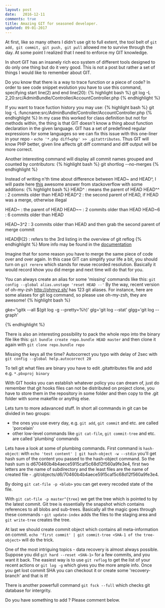 ```yaml
---
layout: post
date:   2016-12-11
comments: true
title: Amazing GIT for seasoned developer.
updated: 09-01-2017
---
```


At first, like so many others I didn't use git to full extent, the tool belt of `git add, git commit, git push, git pull` 
allowed me to survive through the day. At some point I realized that I need to enforce my GIT knowledge.

In short GIT has an insanely rich eco system of different tools designed to do only one thing but do it very good.
This is not a post but rather a set of things I would like to remember about GIT.

Do you know that there is a way to trace function or a piece of code?
In order to see code snippet evolution you have to use this command, specifying start line(2) and end line(20):
{% highlight bash %}
git log -L  2,20:src/AdminBundle/Controller/AccountController.php
{% endhighlight %}

If you want to trace fuction history you may use:
{% highlight bash %}
git log -L  :funcname:src/AdminBundle/Controller/AccountController.php
{% endhighlight %}
In my case this worked for class definition but not for methods within, the thing is that GIT doesn't know a thing about function declaration in the given language. GIT has a set of predefined regular expressions for some languages so we can fix this issue with this one-liner in your repo - `echo '*.php diff=php' >> .gitattributes`. Thus GIT will know PHP better, given line affects git diff command and diff output will be more correct.

Another interesting command will display all commit names grouped and counted by contributors:
{% highlight bash %}
git shortlog --no-merges
{% endhighlight %}

Instead of writing n'th time about difference between HEAD~ and HEAD^, I will paste here [this](http://) awesome answer from stackoverflow with some additions:
{% highlight bash %}
HEAD^    : means the parent of HEAD
HEAD^^   : 2 commits older than HEAD
HEAD^2   : the second parent of HEAD, if HEAD was a merge, otherwise illegal

HEAD~    : the parent of HEAD
HEAD~~   : 2 commits older than HEAD
HEAD~6   : 6 commits older than HEAD

HEAD~3^2 : 3 commits older than HEAD and then grab the second parent of merge commit

HEAD@{2} : refers to the 3rd listing in the overview of git reflog
{% endhighlight %}
More info may be found in the [documentation](https://git-scm.com/book/en/v2/Git-Tools-Revision-Selection)

Imagine that for some reason you have to merge the same piece of code over and over again. In this case GIT can simplify your life a bit, you  should turn on `git rerere` which stands for reuse recorded resolution. Basically it would record khow you did merge and next time will do that for you.

You can always create an alias for some 'missing' commands like this:
`git config --global alias.unstage 'reset HEAD --'`
By the way, recent version of oh-my-zsh http://ohmyz.sh/ has 123 git aliases. 
For instance, here are some aliases for git log command, so please use oh-my-zsh, they are awesome!
{% highlight bash %}

gke='\gitk --all $(git log -g --pretty=%h)'
glg='git log --stat'
glgg='git log --graph'

{% endhighlight %}

There is also an interesting possibility to pack the whole repo into the binary file like this:
`git bundle create repo.bundle HEAD master`
and then clone it again with `git clone repo.bundle repo`

Missing the keys all the time? Autocorrect you typo with delay of 2sec with `git config --global help.autocorrect 20`

To tell git what files are binary you have to edit .gitattributes file and add e.g. `*.pbxproj binary`

With GIT hooks you can establish whatever policy you can dream of, just do remember that git hooks files can not be distributed on project clone, you have to store them in the repository in some folder and then copy to the .git folder with some makefile or anythig else.

Lets turn to more adavanced stuff.
In short all commands in git can be divided in two groups:
 - the ones you use every day, e.g. `git add`, `git commit` and etc. are called 'porcelain'
 - other low-level commands like `git cat-file`, `git commit-tree` and etc. are called 'plumbing' commands

Lets have a look at some of plumbing commands.
First command is `hash-object`:
with `echo 'test content' | git hash-object -w --stdin` you'll get hash sum of the content you passed to the hash-object command. So the hash sum is d670460b4b4aece5915caf5c68d12f560a9fe3e4, first two letters are the name of subdirectory and the least files are the name of created file - .git/objects/d6/70460b4b4aece5915caf5c68d12f560a9fe3e4.

By doing `git cat-file -p <blob>` you can get every recoded state of the file.

With `git cat-file -p master^{tree}` we get the tree which is pointed to by the latest commit. Git tree is essentially the snapshot which contains references to all blobs and sub-trees.
Basically all the magic goes through these commands - `git update-index` adds the files to the staging area and `git write-tree` creates the tree.

At last we should create commit object which contains all meta-information on commit.
`echo 'first commit' | git commit-tree <SHA-1 of the tree-object>` will do the trick.

One of the most intriguing topics - data recovery is almost always possible.
Suppose you did `git hard --reset <SHA-1>` for a few commits, and you want it back. 
The easiest way is to use `git reflog` to get the list of your recent actions or `git log -g` which gives you the more ample info.
Once you get lost commit SHA you can checkout it or create some 'recovery-branch' and that is it!

There is another powerfull command `git fsck --full` which checks git database for intergrity.

Do you have something to add ? Please comment below.
